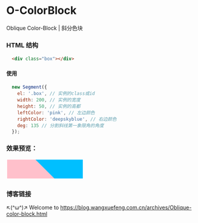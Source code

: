 # O-ColorBlock
Oblique Color-Block | 斜分色块

### HTML 结构

```html
  <div class="box"></div>
```

#### 使用

```javascript
  new Segment({
    el: '.box', // 实例的class或id
    width: 200, // 实例的宽度
    height: 50, // 实例的高都
    leftColor: 'pink', // 左边颜色
    rightColor: 'deepskyblue', // 右边颜色
    deg: 135 // 分割斜线第一象限角的角度
  });
```

### 效果预览：

![jsview](jsView.png)

### 博客链接

↖(^ω^)↗ Welcome to https://blog.wangxuefeng.com.cn/archives/Oblique-color-block.html
